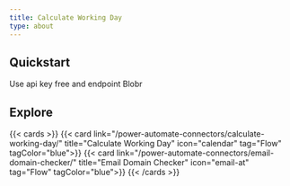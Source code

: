 ```yaml
---
title: Calculate Working Day
type: about
---
```


## Quickstart
Use api key free and endpoint Blobr


## Explore

{{< cards >}}
  {{< card link="/power-automate-connectors/calculate-working-day/" title="Calculate Working Day" icon="calendar" tag="Flow"  tagColor="blue">}}
  {{< card link="/power-automate-connectors/email-domain-checker/" title="Email Domain Checker" icon="email-at" tag="Flow" tagColor="blue">}}
{{< /cards >}}

